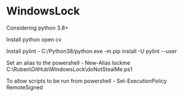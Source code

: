# WindowsLock

Considering python 3.8+

Install python open cv

Install pylint
    - C:/Python38/python.exe -m pip install -U pylint --user

Set an alias to the powershell
    - New-Alias lockme C:\Ruben\GitHub\WindowsLock\doNotStealMe.ps1

To allow scripts to be run from powershell
    -  Set-ExecutionPolicy RemoteSigned 